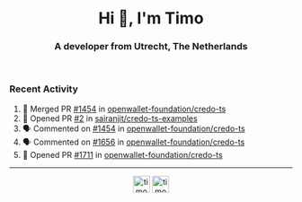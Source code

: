 <h1 align="center">Hi 👋, I'm Timo</h1>
<h3 align="center">A developer from Utrecht, The Netherlands</h3>
<br/>
<!-- https://github.com/rahuldkjain/github-profile-readme-generator --!>

<!--  <p align="left"><img src="https://github-readme-stats.vercel.app/api?username=timoglastra&show_icons=true&count_private=true&" alt="timoglastra" /></p> --!>

<!--
Github language stats
<p align="left"><img src="https://github-readme-stats.vercel.app/api/top-langs/?username=timoglastra&layout=compact" alt="timoglastra" /><p>
-->

<!-- Codestats language stats -->
<!-- <p align="left"><img src="https://codestats-readme.vercel.app/api/top-langs/?username=timoglastra&layout=compact&language_count=12" alt="timoglastra" /><p>    --!>
  
<h3>Recent Activity</h3>

<!--START_SECTION:activity-->
1. 🎉 Merged PR [#1454](https://github.com/openwallet-foundation/credo-ts/pull/1454) in [openwallet-foundation/credo-ts](https://github.com/openwallet-foundation/credo-ts)
2. 💪 Opened PR [#2](https://github.com/sairanjit/credo-ts-examples/pull/2) in [sairanjit/credo-ts-examples](https://github.com/sairanjit/credo-ts-examples)
3. 🗣 Commented on [#1454](https://github.com/openwallet-foundation/credo-ts/pull/1454#issuecomment-1914867396) in [openwallet-foundation/credo-ts](https://github.com/openwallet-foundation/credo-ts)
4. 🗣 Commented on [#1656](https://github.com/openwallet-foundation/credo-ts/pull/1656#issuecomment-1914842703) in [openwallet-foundation/credo-ts](https://github.com/openwallet-foundation/credo-ts)
5. 💪 Opened PR [#1711](https://github.com/openwallet-foundation/credo-ts/pull/1711) in [openwallet-foundation/credo-ts](https://github.com/openwallet-foundation/credo-ts)
<!--END_SECTION:activity-->

---

<p align="center">
<a href="https://twitter.com/timoglastra" target="blank"><img align="center" src="https://cdn.jsdelivr.net/npm/simple-icons@3.0.1/icons/twitter.svg" alt="timoglastra" height="30" width="30" /></a>
<a href="https://linkedin.com/in/timoglastra" target="blank"><img align="center" src="https://cdn.jsdelivr.net/npm/simple-icons@3.0.1/icons/linkedin.svg" alt="timoglastra" height="30" width="30" /></a>
</p>



